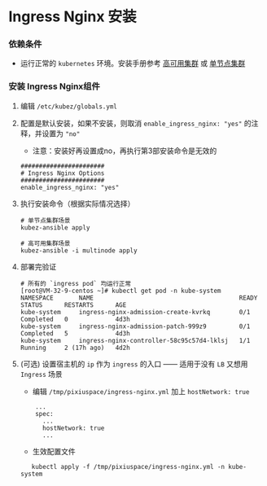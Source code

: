 # Ingress Nginx 安装

### 依赖条件
- 运行正常的 `kubernetes` 环境。安装手册参考 [高可用集群](../install/multinode.md) 或 [单节点集群](../install/all-in-one.md)

### 安装 Ingress Nginx组件
1. 编辑 `/etc/kubez/globals.yml`

2. 配置是默认安装，如果不安装，则取消 `enable_ingress_nginx: "yes"` 的注释，并设置为 `"no"`
    - 注意：安装好再设置成no，再执行第3部安装命令是无效的
    ```shell
    #######################
    # Ingress Nginx Options
    #######################
    enable_ingress_nginx: "yes"
    ```

3. 执行安装命令（根据实际情况选择）
    ```shell
    # 单节点集群场景
    kubez-ansible apply

    # 高可用集群场景
    kubez-ansible -i multinode apply
    ```

4. 部署完验证
    ```shell
    # 所有的 `ingress pod` 均运行正常
    [root@VM-32-9-centos ~]# kubectl get pod -n kube-system
    NAMESPACE       NAME                                        READY   STATUS      RESTARTS      AGE
    kube-system     ingress-nginx-admission-create-kvrkq        0/1     Completed   0             4d3h
    kube-system     ingress-nginx-admission-patch-999z9         0/1     Completed   5             4d3h
    kube-system     ingress-nginx-controller-58c95c57d4-lklsj   1/1     Running     2 (17h ago)   4d2h
    ```

5. (可选) 设置宿主机的 `ip` 作为 `ingress` 的入口 —— 适用于没有 `LB` 又想用 `Ingress` 场景
    -  编辑 `/tmp/pixiuspace/ingress-nginx.yml` 加上 `hostNetwork: true`
    ```shell
        ...
        spec:
          ...
          hostNetwork: true
          ...
    ```
    - 生效配置文件
    ```shell
       kubectl apply -f /tmp/pixiuspace/ingress-nginx.yml -n kube-system
    ```
